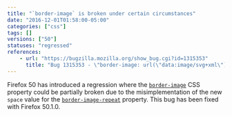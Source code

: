 ```yaml
---
title: "`border-image` is broken under certain circumstances"
date: "2016-12-01T01:58:00-05:00"
categories: ["css"]
tags: []
versions: ["50"]
statuses: "regressed"
references:
    - url: "https://bugzilla.mozilla.org/show_bug.cgi?id=1315353"
      title: "Bug 1315353 - \"border-image: url(\"data:image/svg+xml\") repeat\" broken after implementation of space value of border-image-repeat"
---
```

Firefox 50 has introduced a regression where the [`border-image`](https://developer.mozilla.org/en-US/docs/Web/CSS/border-image) CSS property could be partially broken due to the misimplementation of the new `space` value for the [`border-image-repeat`](https://developer.mozilla.org/en-US/docs/Web/CSS/border-image-repeat) property. This bug has been fixed with Firefox 50.1.0.
